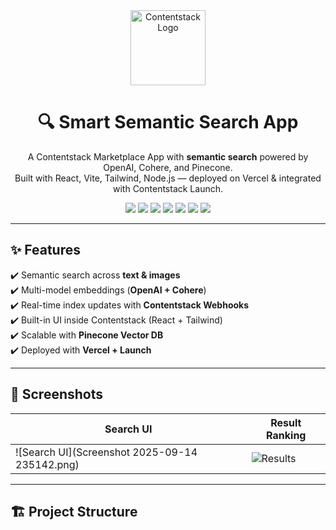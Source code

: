 <div align="center">
  <img src="https://contentstack.io/assets/blt8eb5cbf1da4d544e/logo.png" alt="Contentstack Logo" width="120"/>
  <h1>🔍 Smart Semantic Search App</h1>
  <p>
    A Contentstack Marketplace App with <b>semantic search</b> powered by OpenAI, Cohere, and Pinecone.<br/>
    Built with React, Vite, Tailwind, Node.js — deployed on Vercel & integrated with Contentstack Launch.
  </p>

  <img src="https://img.shields.io/badge/React-20232A?style=flat&logo=react&logoColor=61DAFB"/>
  <img src="https://img.shields.io/badge/Vite-646CFF?style=flat&logo=vite&logoColor=white"/>
  <img src="https://img.shields.io/badge/TailwindCSS-38B2AC?style=flat&logo=tailwindcss&logoColor=white"/>
  <img src="https://img.shields.io/badge/Contentstack-EF5B25?style=flat&logo=contentstack&logoColor=white"/>
  <img src="https://img.shields.io/badge/Pinecone-2A2F4F?style=flat"/>
  <img src="https://img.shields.io/badge/OpenAI-412991?style=flat&logo=openai&logoColor=white"/>
  <img src="https://img.shields.io/badge/Cohere-000000?style=flat"/>
</div>

---

## ✨ Features

✔️ Semantic search across **text & images**  
✔️ Multi-model embeddings (**OpenAI + Cohere**)  
✔️ Real-time index updates with **Contentstack Webhooks**  
✔️ Built-in UI inside Contentstack (React + Tailwind)  
✔️ Scalable with **Pinecone Vector DB**  
✔️ Deployed with **Vercel + Launch**  

---

## 📸 Screenshots

| Search UI | Result Ranking |
|-----------|----------------|
| ![Search UI](Screenshot 2025-09-14 235142.png) | ![Results](https://dummyimage.com/600x350/222/fff&text=Results+Ranking) |

---

## 🏗️ Project Structure

